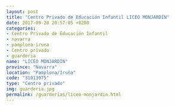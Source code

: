 ```yaml
---
layout: post
title: "Centro Privado de Educación Infantil LICEO MONJARDÍN"
date: 2017-09-20 20:57:05 +0200
categories:
- Centro Privado de Educación Infantil
- navarra
- pamplona-iruna
- Centro privado
- guarderia
name: "LICEO MONJARDÍN"
province: "Navarra"
location: "Pamplona/Iruña"
code: "31013975"
type: "Centro privado"
img: guarderia.jpg
permalink: /guarderias/liceo-monjardin.html
---
```

